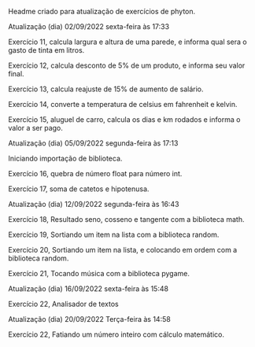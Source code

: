 Headme criado para atualização de exercícios de phyton.

Atualização (dia) 02/09/2022 sexta-feira às 17:33

Exercício 11, calcula largura e altura de uma parede, e informa qual sera o gasto de tinta em litros.

Exercício 12, calcula desconto de 5% de um produto, e informa seu valor final.

Exercício 13, calcula reajuste de 15% de aumento de salário.

Exercício 14, converte a temperatura de celsius em fahrenheit e kelvin.

Exercício 15, aluguel de carro, calcula os dias e km rodados e informa o valor a ser pago.

Atualização (dia) 05/09/2022 segunda-feira às 17:13

Iniciando importação de biblioteca.

Exercício 16, quebra de número float para número int.

Exercício 17, soma de catetos e hipotenusa.

Atualização (dia) 12/09/2022 segunda-feira às 16:43

Exercício 18, Resultado seno, cosseno e tangente com a biblioteca math.

Exercício 19, Sortiando um item na lista com a biblioteca random.

Exercício 20, Sortiando um item na lista, e colocando em ordem com a biblioteca random.

Exercício 21, Tocando música com a biblioteca pygame.

Atualização (dia) 16/09/2022 sexta-feira às 15:48

Exercício 22, Analisador de textos

Atualização (dia) 20/09/2022 Terça-feira às 14:58

Exercício 22, Fatiando um número inteiro com cálculo matemático.
